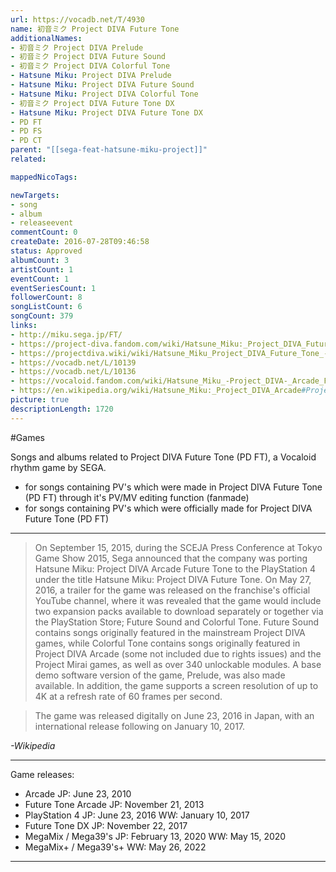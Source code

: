```yaml
---
url: https://vocadb.net/T/4930
name: 初音ミク Project DIVA Future Tone
additionalNames: 
- 初音ミク Project DIVA Prelude
- 初音ミク Project DIVA Future Sound
- 初音ミク Project DIVA Colorful Tone
- Hatsune Miku: Project DIVA Prelude
- Hatsune Miku: Project DIVA Future Sound
- Hatsune Miku: Project DIVA Colorful Tone
- 初音ミク Project DIVA Future Tone DX
- Hatsune Miku: Project DIVA Future Tone DX
- PD FT
- PD FS
- PD CT
parent: "[[sega-feat-hatsune-miku-project]]"
related:

mappedNicoTags:

newTargets:
- song
- album
- releaseevent
commentCount: 0
createDate: 2016-07-28T09:46:58
status: Approved
albumCount: 3
artistCount: 1
eventCount: 1
eventSeriesCount: 1
followerCount: 8
songListCount: 6
songCount: 379
links: 
- http://miku.sega.jp/FT/
- https://project-diva.fandom.com/wiki/Hatsune_Miku:_Project_DIVA_Future_Tone
- https://projectdiva.wiki/wiki/Hatsune_Miku_Project_DIVA_Future_Tone_-_Home
- https://vocadb.net/L/10139
- https://vocadb.net/L/10136
- https://vocaloid.fandom.com/wiki/Hatsune_Miku_-Project_DIVA-_Arcade_Future_Tone
- https://en.wikipedia.org/wiki/Hatsune_Miku:_Project_DIVA_Arcade#Project_DIVA_Future_Tone
picture: true
descriptionLength: 1720
---
```


#Games

Songs and albums related to Project DIVA Future Tone (PD FT), a Vocaloid rhythm game by SEGA.

- for songs containing PV's which were made in Project DIVA Future Tone (PD FT) through it's PV/MV editing function (fanmade)
- for songs containing PV's which were officially made for Project DIVA Future Tone (PD FT)

---

> On September 15, 2015, during the SCEJA Press Conference at Tokyo Game Show 2015, Sega announced that the company was porting Hatsune Miku: Project DIVA Arcade Future Tone to the PlayStation 4 under the title Hatsune Miku: Project DIVA Future Tone.
On May 27, 2016, a trailer for the game was released on the franchise's official YouTube channel, where it was revealed that the game would include two expansion packs available to download separately or together via the PlayStation Store; Future Sound and Colorful Tone.
Future Sound contains songs originally featured in the mainstream Project DIVA games, while Colorful Tone contains songs originally featured in Project DIVA Arcade (some not included due to rights issues) and the Project Mirai games, as well as over 340 unlockable modules.
A base demo software version of the game, Prelude, was also made available.
In addition, the game supports a screen resolution of up to 4K at a refresh rate of 60 frames per second.

> The game was released digitally on June 23, 2016 in Japan, with an international release following on January 10, 2017.

*-Wikipedia*

___

Game releases:

- Arcade
JP: June 23, 2010
- Future Tone Arcade
JP: November 21, 2013
- PlayStation 4
JP: June 23, 2016
WW: January 10, 2017
- Future Tone DX
JP: November 22, 2017
- MegaMix / Mega39's
JP: February 13, 2020
WW: May 15, 2020
- MegaMix+ / Mega39's+
WW: May 26, 2022

---


